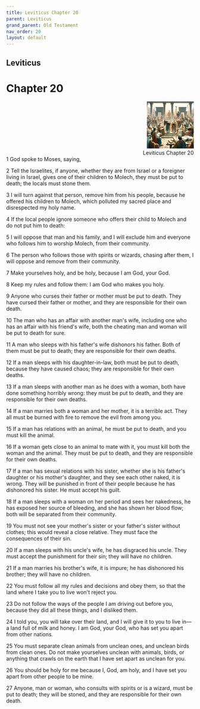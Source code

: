 ```yaml
---
title: Leviticus Chapter 20
parent: Leviticus
grand_parent: Old Testament
nav_order: 20
layout: default
---
```


## Leviticus

# Chapter 20

<div style="clear: both; text-align: right;">
    <img src="/assets/Image/Leviticus/500/20.jpg" alt="Leviticus Chapter 20" class="chapter-image" style="max-width: 25%; height: auto;"/>
    <figcaption style="font-size: 14px;">Leviticus Chapter 20</figcaption>
</div>
1 God spoke to Moses, saying,

2 Tell the Israelites, if anyone, whether they are from Israel or a foreigner living in Israel, gives one of their children to Molech, they must be put to death; the locals must stone them.

3 I will turn against that person, remove him from his people, because he offered his children to Molech, which polluted my sacred place and disrespected my holy name.

4 If the local people ignore someone who offers their child to Molech and do not put him to death:

5 I will oppose that man and his family, and I will exclude him and everyone who follows him to worship Molech, from their community.

6 The person who follows those with spirits or wizards, chasing after them, I will oppose and remove from their community.

7 Make yourselves holy, and be holy, because I am God, your God.

8 Keep my rules and follow them: I am God who makes you holy.

9 Anyone who curses their father or mother must be put to death. They have cursed their father or mother, and they are responsible for their own death.

10 The man who has an affair with another man's wife, including one who has an affair with his friend's wife, both the cheating man and woman will be put to death for sure.

11 A man who sleeps with his father's wife dishonors his father. Both of them must be put to death; they are responsible for their own deaths.

12 If a man sleeps with his daughter-in-law, both must be put to death, because they have caused chaos; they are responsible for their own deaths.

13 If a man sleeps with another man as he does with a woman, both have done something horribly wrong: they must be put to death, and they are responsible for their own deaths.

14 If a man marries both a woman and her mother, it is a terrible act. They all must be burned with fire to remove the evil from among you.

15 If a man has relations with an animal, he must be put to death, and you must kill the animal.

16 If a woman gets close to an animal to mate with it, you must kill both the woman and the animal. They must be put to death, and they are responsible for their own deaths.

17 If a man has sexual relations with his sister, whether she is his father's daughter or his mother's daughter, and they see each other naked, it is wrong. They will be punished in front of their people because he has dishonored his sister. He must accept his guilt.

18 If a man sleeps with a woman on her period and sees her nakedness, he has exposed her source of bleeding, and she has shown her blood flow; both will be separated from their community.

19 You must not see your mother's sister or your father's sister without clothes; this would reveal a close relative. They must face the consequences of their sin.

20 If a man sleeps with his uncle's wife, he has disgraced his uncle. They must accept the punishment for their sin; they will have no children.

21 If a man marries his brother's wife, it is impure; he has dishonored his brother; they will have no children.

22 You must follow all my rules and decisions and obey them, so that the land where I take you to live won't reject you.

23 Do not follow the ways of the people I am driving out before you, because they did all these things, and I disliked them.

24 I told you, you will take over their land, and I will give it to you to live in—a land full of milk and honey. I am God, your God, who has set you apart from other nations.

25 You must separate clean animals from unclean ones, and unclean birds from clean ones. Do not make yourselves unclean with animals, birds, or anything that crawls on the earth that I have set apart as unclean for you.

26 You should be holy for me because I, God, am holy, and I have set you apart from other people to be mine.

27 Anyone, man or woman, who consults with spirits or is a wizard, must be put to death; they will be stoned, and they are responsible for their own death.


